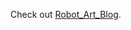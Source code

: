 <p>Check out <a href="https://1nam.github.io/Robot_Art_Blog/" target="_blank" rel="noopener noreferrer">Robot_Art_Blog</a>.</p>
